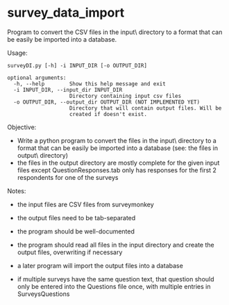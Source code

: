 survey_data_import
==================

Program to convert the CSV files in the input\ directory to a format that can be easily be imported into a database.


Usage:

    surveyDI.py [-h] -i INPUT_DIR [-o OUTPUT_DIR]
    
    optional arguments:
      -h, --help        Show this help message and exit
      -i INPUT_DIR, --input_dir INPUT_DIR
                        Directory containing input csv files
      -o OUTPUT_DIR, --output_dir OUTPUT_DIR (NOT IMPLEMENTED YET)
                        Directory that will contain output files. Will be
                        created if doesn't exist.


Objective:
- Write a python program to convert the files in the input\ directory to a format that can be easily be imported into a database  (see: the files in output\ directory)
- the files in the output directory are mostly complete for the given input files except QuestionResponses.tab only has responses for the first 2 respondents for one of the surveys

Notes:
- the input files are CSV files from surveymonkey
- the output files need to be tab-separated
- the program should be well-documented
- the program should read all files in the input directory and create the output files, overwriting if necessary
- a later program will import the output files into a database

- if multiple surveys have the same question text, that question should only be entered into the Questions file once, with multiple entries in SurveysQuestions

